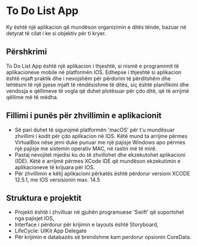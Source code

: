 # To Do List App
Ky është një aplikacion që mundëson organizimin e ditës tënde, bazuar në detyrat të cilat i ke si objektiv për ti kryer.

## Përshkrimi
To Do List App është një aplikacion i thjeshtë, si nismë e programimit të aplikacioneve mobile në platformën IOS. Edhepse i thjeshtë si aplikacion është mjaft praktik dhe i nevojshëm për përdorim të përditshëm dhe lehtësim të një pjese mjaft të rëndësishme të ditës, siç është planifikimi dhe vendosja e qëllimeve të vogla që duhet plotësuar për çdo ditë, që të arrijmë qëllime më të mëdha. 

## Fillimi i punës për zhvillimin e aplikacionit
- Së pari duhet të sigurojmë platformën 'macOS' për t'u mundësuar zhvillimi i kodit për çdo aplikacion në IOS. Këtë mund ta arrijme përmes VirtualBox nëse jemi duke punuar me një pajisje Windows apo përmes një pajisje me sistemin operativ MAC, në rastin më të mirë.
- Pastaj nevojitet mjedisi ku do të zhvillohet dhe ekzekutohet aplikacioni (IDE). Këtë e arrijmë përmes XCode IDE që mundëson ekzekutimin e aplikacioneve të krijuara për IOS.
- Për zhvillimin e këtij aplikacioni përkatës është përdorur versioni XCODE 12.5.1, me IOS versisionin max. 14.5

## Struktura e projektit  
- Projekti është i zhvilluar në gjuhën programuese 'Swift' që suportohet nga pajisjet IOS,
- Interface i përdorur për krijimin e layouts është Storyboard,
- LifeCycle: UIKit App Delegate
- Për krijimin e databazës së brendshme kam perdorur opsionin CoreData.

